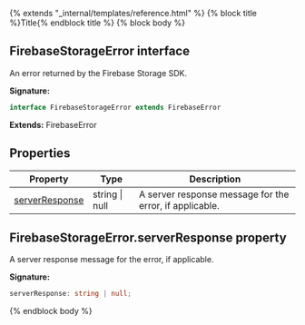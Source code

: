 {% extends "_internal/templates/reference.html" %}
{% block title %}Title{% endblock title %}
{% block body %}

## FirebaseStorageError interface

An error returned by the Firebase Storage SDK.

<b>Signature:</b>

```typescript
interface FirebaseStorageError extends FirebaseError 
```
<b>Extends:</b> FirebaseError

## Properties

|  Property | Type | Description |
|  --- | --- | --- |
|  [serverResponse](./storage-types.firebasestorageerror.md#firebasestorageerrorserverresponse_property) | string \| null | A server response message for the error, if applicable. |

## FirebaseStorageError.serverResponse property

A server response message for the error, if applicable.

<b>Signature:</b>

```typescript
serverResponse: string | null;
```
{% endblock body %}
